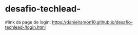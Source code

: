 # desafio-techlead-
#link da page de login: https://danielramon10.github.io/desafio-techlead-/login.html
